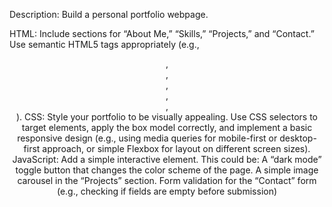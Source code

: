Description: Build a personal portfolio webpage.

HTML: Include sections for “About Me,” “Skills,” “Projects,” and “Contact.” Use semantic HTML5 tags appropriately (e.g., <header>, <nav>, <main>, <section>, <footer>, <article>).
CSS: Style your portfolio to be visually appealing. Use CSS selectors to target elements, apply the box model correctly, and implement a basic responsive design (e.g., using media queries for mobile-first or desktop-first approach, or simple Flexbox for layout on different screen sizes).
JavaScript: Add a simple interactive element. This could be:
A “dark mode” toggle button that changes the color scheme of the page.
A simple image carousel in the “Projects” section.
Form validation for the “Contact” form (e.g., checking if fields are empty before submission)